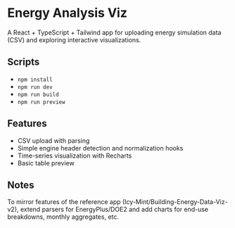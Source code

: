 # Energy Analysis Viz

A React + TypeScript + Tailwind app for uploading energy simulation data (CSV) and exploring interactive visualizations.

## Scripts

- `npm install`
- `npm run dev`
- `npm run build`
- `npm run preview`

## Features

- CSV upload with parsing
- Simple engine header detection and normalization hooks
- Time-series visualization with Recharts
- Basic table preview

## Notes

To mirror features of the reference app (Icy-Mint/Building-Energy-Data-Viz-v2), extend parsers for EnergyPlus/DOE2 and add charts for end-use breakdowns, monthly aggregates, etc.

